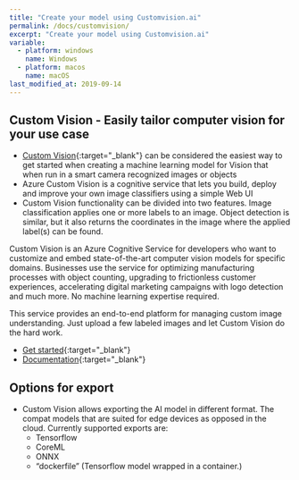 ```yaml
---
title: "Create your model using Customvision.ai"
permalink: /docs/customvision/
excerpt: "Create your model using Customvision.ai"
variable:
  - platform: windows
    name: Windows
  - platform: macos
    name: macOS
last_modified_at: 2019-09-14
---
```


## Custom Vision - Easily tailor computer vision for your use case

- [Custom Vision](https://www.customvision.ai/){:target="_blank"} can be considered the easiest way to get started when creating a machine learning model for Vision that when run in a smart camera recognized images or objects
- Azure Custom Vision is a cognitive service that lets you build, deploy and improve your own image classifiers using a simple Web UI
- Custom Vision functionality can be divided into two features. Image classification applies one or more labels to an image. Object detection is similar, but it also returns the coordinates in the image where the applied label(s) can be found.

Custom Vision is an Azure Cognitive Service for developers who want to customize and embed state-of-the-art computer vision models for specific domains. Businesses use the service for optimizing manufacturing processes with object counting, upgrading to frictionless customer experiences, accelerating digital marketing campaigns with logo detection and much more. No machine learning expertise required. 

This service provides an end-to-end platform for managing custom image understanding. Just upload a few labeled images and let Custom Vision do the hard work. 

- [Get started](https://www.customvision.ai/){:target="_blank"}
- [Documentation](https://docs.microsoft.com/en-us/azure/cognitive-services/custom-vision-service/home){:target="_blank"}

## Options for export

- Custom Vision allows exporting the AI model in different format. The compat models that are suited for edge devices as opposed in the cloud. Currently supported exports are:
  - Tensorflow
  - CoreML
  - ONNX
  - “dockerfile” (Tensorflow model wrapped in a container.)



